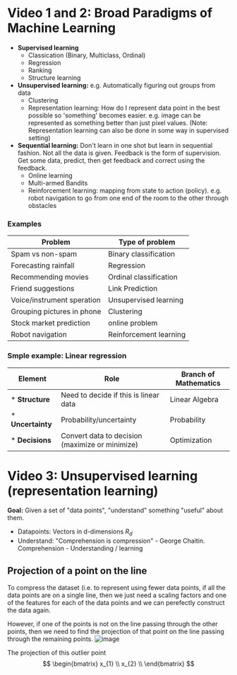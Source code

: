 # Video 1 and 2: Broad Paradigms of Machine Learning

* __Supervised learning__
  * Classication (Binary, Multiclass, Ordinal)
  * Regression
  * Ranking
  * Structure learning
* __Unsupervised learning:__ e.g. Automatically figuring out groups from data
  * Clustering
  * Representation learning: How do I represent data point in the best possible so 'something' becomes easier. e.g. image can be represented as something better than just pixel values. (Note: Representation learning can also be done in some way in supervised setting)
* __Sequential learning:__ Don't learn in one shot but learn in sequential fashion. Not all the data is given. Feedback is the form of supervision. Get some data, predict, then get feedback and correct using the feedback.
  * Online learning
  * Multi-armed Bandits
  * Reinforcement learning: mapping from state to action (policy). e.g. robot navigation to go from one end of the room to the other through obstacles

### Examples
    
|__Problem__|__Type of problem__|
|-------------------------|-----------------|
| Spam vs non-spam | Binary classification |
| Forecasting rainfall | Regression |
| Recommending movies | Ordinal classification |
| Friend suggestions | Link Prediction |
| Voice/instrument speration | Unsupervised learning |
| Grouping pictures in phone | Clustering |
| Stock market prediction | online problem |
| Robot navigation | Reinforcement learning |

### Smple example: Linear regression
 
 |__Element__|__Role__|__Branch of Mathematics__|
 |-------------|----------|---------------------------|
 | * __Structure__ | Need to decide if this is linear data | Linear Algebra |
 | * __Uncertainty__ | Probability/uncertainty | Probability |
 | * __Decisions__ | Convert data to decision (maximize or minimize) | Optimization |

# Video 3: Unsupervised learning (representation learning)

__Goal:__ Given a set of "data points", "understand" something "useful" about them.

* Datapoints: Vectors in d-dimensions $R_{d}$
* Understand: "Comprehension is compression" - George Chaitin.\
Comprehension - Understanding / learning

## Projection of a point on the line
To compress the dataset (i.e. to represent using fewer data points, if all the data points are on a single line, then we just need a scaling factors and one of the features for each of the data points and we can perefectly construct the data again.

However, if one of the points is not on the line passing through the other points, then we need to find the projection of that point on the line passing through the remaining points.
![image](https://github.com/user-attachments/assets/5ecc78f0-3439-4c9c-82ff-dc1eae671bee)

The projection of this outlier point 
$$
\begin{bmatrix} 
x_{1} \\ 
x_{2} \\ 
\end{bmatrix}
$$

